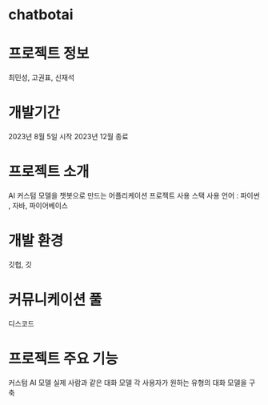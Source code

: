 # chatbotai

# 프로젝트 정보
최민성, 고권표, 신재석

# 개발기간
2023년 8월 5일 시작
2023년 12월 종료

# 프로젝트 소개
AI 커스텀 모델을 챗봇으로 만드는 어플리케이션
프로젝트 사용 스택
사용 언어 : 파이썬 , 자바, 파이어베이스

# 개발 환경
깃헙, 깃

# 커뮤니케이션 풀
디스코드 

# 프로젝트 주요 기능
커스텀 AI 모델
실제 사람과 같은 대화 모델
각 사용자가 원하는 유형의 대화 모델을 구축
